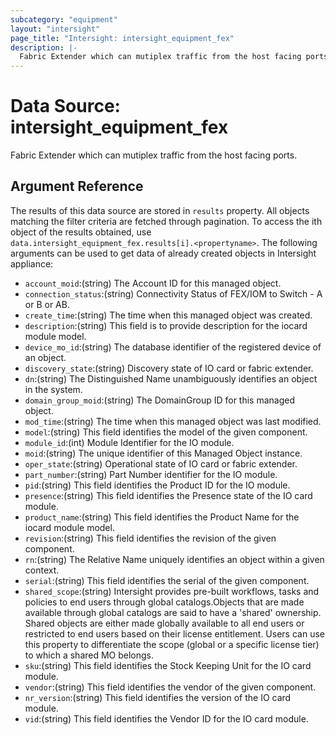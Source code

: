 ```yaml
---
subcategory: "equipment"
layout: "intersight"
page_title: "Intersight: intersight_equipment_fex"
description: |-
  Fabric Extender which can mutiplex traffic from the host facing ports.
---
```


# Data Source: intersight_equipment_fex
Fabric Extender which can mutiplex traffic from the host facing ports.
## Argument Reference
The results of this data source are stored in `results` property.
All objects matching the filter criteria are fetched through pagination.
To access the ith object of the results obtained, use `data.intersight_equipment_fex.results[i].<propertyname>`.
The following arguments can be used to get data of already created objects in Intersight appliance:
* `account_moid`:(string) The Account ID for this managed object. 
* `connection_status`:(string) Connectivity Status of FEX/IOM to Switch - A or B or AB. 
* `create_time`:(string) The time when this managed object was created. 
* `description`:(string) This field is to provide description for the iocard module model. 
* `device_mo_id`:(string) The database identifier of the registered device of an object. 
* `discovery_state`:(string) Discovery state of IO card or fabric extender. 
* `dn`:(string) The Distinguished Name unambiguously identifies an object in the system. 
* `domain_group_moid`:(string) The DomainGroup ID for this managed object. 
* `mod_time`:(string) The time when this managed object was last modified. 
* `model`:(string) This field identifies the model of the given component. 
* `module_id`:(int) Module Identifier for the IO module. 
* `moid`:(string) The unique identifier of this Managed Object instance. 
* `oper_state`:(string) Operational state of IO card or fabric extender. 
* `part_number`:(string) Part Number identifier for the IO module. 
* `pid`:(string) This field identifies the Product ID for the IO module. 
* `presence`:(string) This field identifies the Presence state of the IO card module. 
* `product_name`:(string) This field identifies the Product Name for the iocard module model. 
* `revision`:(string) This field identifies the revision of the given component. 
* `rn`:(string) The Relative Name uniquely identifies an object within a given context. 
* `serial`:(string) This field identifies the serial of the given component. 
* `shared_scope`:(string) Intersight provides pre-built workflows, tasks and policies to end users through global catalogs.Objects that are made available through global catalogs are said to have a 'shared' ownership. Shared objects are either made globally available to all end users or restricted to end users based on their license entitlement. Users can use this property to differentiate the scope (global or a specific license tier) to which a shared MO belongs. 
* `sku`:(string) This field identifies the Stock Keeping Unit for the IO card module. 
* `vendor`:(string) This field identifies the vendor of the given component. 
* `nr_version`:(string) This field identifies the version of the IO card module. 
* `vid`:(string) This field identifies the Vendor ID for the IO card module. 
 